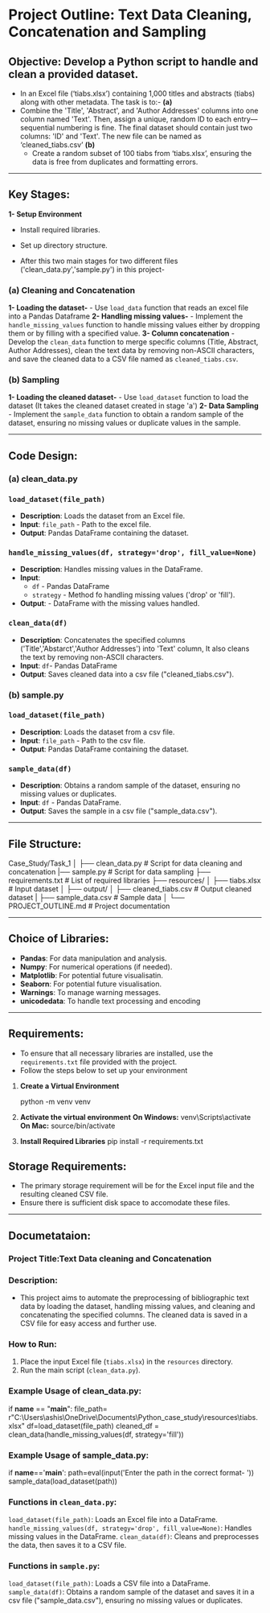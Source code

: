 # Project Outline: Text Data Cleaning, Concatenation and Sampling

## Objective: Develop a Python script to handle and clean a provided dataset.

- In an Excel file (‘tiabs.xlsx’) containing 1,000 titles and abstracts (tiabs) along with other metadata. 
The task is to:- 
**(a)**	
- Combine the 'Title', 'Abstract', and 'Author Addresses' columns into one column named 'Text'. Then, assign a unique, random ID to each entry—sequential numbering is fine. The final dataset should contain just two columns: 'ID' and 'Text'. The new file can be named as ‘cleaned_tiabs.csv’
**(b)**
  - Create a random subset of 100 tiabs from ‘tiabs.xlsx’, ensuring the data is free from duplicates and formatting errors.

---

## Key Stages:
**1- Setup Environment**
   - Install required libraries.
   - Set up directory structure.

- After this two main stages for two different files ('clean_data.py','sample.py') in this project- 

### (a) Cleaning and Concatenation
  **1- Loading the dataset-**
    - Use `load_data` function that reads an excel file into a Pandas Dataframe
  **2- Handling missing values-**
    - Implement the `handle_missing_values` function to handle missing values either by dropping them or by filling with a specified value.
  **3- Column concatenation**
    - Develop the `clean_data` function to merge specific columns (Title, Abstract, Author Addresses), clean the text data by removing non-ASCII characters, and save the cleaned data to a CSV file named as `cleaned_tiabs.csv`.

  ### (b) Sampling
  **1- Loading the cleaned dataset-**
    - Use `load_dataset` function to load the dataset (It takes the cleaned dataset created in stage 'a')
  **2- Data Sampling**
    - Implement the `sample_data` function to obtain a random sample of the dataset, ensuring no missing values or duplicate values in the sample.


---

## Code Design:

### (a) clean_data.py
### `load_dataset(file_path)`
- **Description**: Loads the dataset from an Excel file.
- **Input**: `file_path` - Path to the excel file.
- **Output**: Pandas DataFrame containing the dataset.

### `handle_missing_values(df, strategy='drop', fill_value=None)`
- **Description**: Handles missing values in the DataFrame.
- **Input**: 
   - `df` - Pandas DataFrame
   - `strategy` - Method fo handling missing values ('drop' or 'fill').
- **Output**: - DataFrame with the missing values handled.

### `clean_data(df)`
- **Description**: Concatenates the specified columns ('Title','Abstarct','Author Addresses') into 'Text' column, It also cleans the text by removing non-ASCII characters.
- **Input**: `df`- Pandas DataFrame
- **Output**: Saves cleaned data into a csv file ("cleaned_tiabs.csv").

### (b) sample.py
### `load_dataset(file_path)`
- **Description**: Loads the dataset from a csv file.
- **Input**: `file_path` - Path to the csv file.
- **Output**: Pandas DataFrame containing the dataset.

### `sample_data(df)`
- **Description**: Obtains a random sample of the dataset, ensuring no missing values or duplicates.
- **Input**: `df` - Pandas DataFrame.
- **Output**: Saves the sample in a csv file ("sample_data.csv").

---

## File Structure:

Case_Study/Task_1
│
├── clean_data.py               # Script for data cleaning and concatenation
|── sample.py                   # Script for data sampling
├── requirements.txt            # List of required libraries
├── resources/
│   ├── tiabs.xlsx               # Input dataset
│
├── output/
│   ├── cleaned_tiabs.csv        # Output cleaned dataset
|   ├── sample_data.csv          # Sample data
│
└── PROJECT_OUTLINE.md           # Project documentation

---

## Choice of Libraries:

- **Pandas**: For data manipulation and analysis.
- **Numpy**: For numerical operations (if needed).
- **Matplotlib**: For potential future visualisatin.
- **Seaborn**: For potential future visualisation.
- **Warnings**: To manage warning messages.
- **unicodedata**: To handle text processing and encoding

---

## Requirements:
- To ensure that all necessary libraries are installed, use the `requirements.txt` file provided with the project. 
- Follow the steps below to set up your environment

1. **Create a Virtual Environment**
  
    python -m venv venv  

2. **Activate the virtual environment**
 **On Windows:**
   venv\Scripts\activate
 **On Mac:**
   source/bin/activate

3. **Install Required Libraries**
  pip install -r requirements.txt


## Storage Requirements:

- The primary storage requirement will be for the Excel input file and the resulting cleaned CSV file.
- Ensure there is sufficient disk space to accomodate these files.

---

## Documetataion:

### Project Title:Text Data cleaning and Concatenation

### Description:
- This project aims to automate the preprocessing of bibliographic text data by loading the dataset, handling missing values, and cleaning and concatenating the specified columns. The cleaned data is saved in a CSV file for easy access and further use.

### How to Run:
1. Place the input Excel file (`tiabs.xlsx`) in the `resources` directory.
2. Run the main script (`clean_data.py`).


### Example Usage of clean_data.py:
if __name__ == "__main__":
    file_path= r"C:\Users\ashis\OneDrive\Documents\Python_case_study\resources\tiabs.xlsx"
    df=load_dataset(file_path)
    cleaned_df = clean_data(handle_missing_values(df, strategy='fill'))

### Example Usage of sample_data.py:
if __name__=='__main__':
    path=eval(input('Enter the path in the correct format- '))
    sample_data(load_dataset(path))



### Functions in `clean_data.py`:
  `load_dataset(file_path)`: Loads an Excel file into a DataFrame.
  `handle_missing_values(df, strategy='drop', fill_value=None)`: Handles missing values in the DataFrame.
  `clean_data(df)`: Cleans and preprocesses the data, then saves it to a CSV file.

### Functions in `sample.py`:
  `load_dataset(file_path)`: Loads a CSV file into a DataFrame.
  `sample_data(df)`: Obtains a random sample of the dataset and saves it in a csv file ("sample_data.csv"), ensuring no missing values or duplicates.

      
